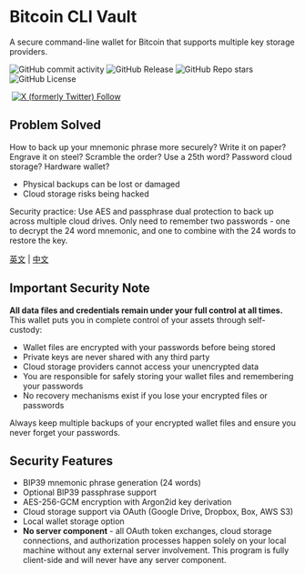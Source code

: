 # Bitcoin CLI Vault

A secure command-line wallet for Bitcoin that supports multiple key storage providers.


![GitHub commit activity](https://img.shields.io/github/commit-activity/w/ethanzhrepo/btc-cli-vault)
![GitHub Release](https://img.shields.io/github/v/release/ethanzhrepo/btc-cli-vault)
![GitHub Repo stars](https://img.shields.io/github/stars/ethanzhrepo/btc-cli-vault)
![GitHub License](https://img.shields.io/github/license/ethanzhrepo/btc-cli-vault)


<a href="https://t.me/ethanatca"><img alt="" src="https://img.shields.io/badge/Telegram-%40ethanatca-blue" /></a>
<a href="https://x.com/intent/follow?screen_name=0x99_Ethan">
<img alt="X (formerly Twitter) Follow" src="https://img.shields.io/twitter/follow/0x99_Ethan">
</a>


## Problem Solved

How to back up your mnemonic phrase more securely? Write it on paper? Engrave it on steel? Scramble the order? Use a 25th word? Password cloud storage? Hardware wallet?
- Physical backups can be lost or damaged 
- Cloud storage risks being hacked

Security practice: Use AES and passphrase dual protection to back up across multiple cloud drives. Only need to remember two passwords - one to decrypt the 24 word mnemonic, and one to combine with the 24 words to restore the key.

[英文](./README.md) | [中文](./README_cn.md) 

## Important Security Note

**All data files and credentials remain under your full control at all times.** This wallet puts you in complete control of your assets through self-custody:

- Wallet files are encrypted with your passwords before being stored
- Private keys are never shared with any third party
- Cloud storage providers cannot access your unencrypted data
- You are responsible for safely storing your wallet files and remembering your passwords
- No recovery mechanisms exist if you lose your encrypted files or passwords

Always keep multiple backups of your encrypted wallet files and ensure you never forget your passwords.

## Security Features

- BIP39 mnemonic phrase generation (24 words)
- Optional BIP39 passphrase support
- AES-256-GCM encryption with Argon2id key derivation
- Cloud storage support via OAuth (Google Drive, Dropbox, Box, AWS S3)
- Local wallet storage option
- **No server component** - all OAuth token exchanges, cloud storage connections, and authorization processes happen solely on your local machine without any external server involvement. This program is fully client-side and will never have any server component.

